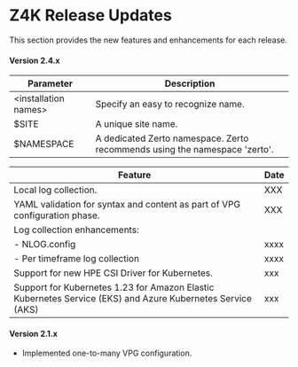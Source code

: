 # Z4K Release Updates

This section provides the new features and enhancements for each release.

#### Version 2.4.x

| Parameter | Description |
| --------- | ----------- |
| <installation names\> | Specify an easy to recognize name. |
| $SITE |	A unique site name. |
| $NAMESPACE | A dedicated Zerto namespace. Zerto recommends using the namespace 'zerto'. |



| Feature | Date |
| ------- | ---- |
| Local log collection. | XXX |
| YAML validation for syntax and content as part of VPG configuration phase. | XXX |
| Log collection enhancements:|  |
| - NLOG.config | xxxx |
| - Per timeframe log collection | xxxx |
| Support for new HPE CSI Driver for Kubernetes. | xxx |
| Support for Kubernetes 1.23 for Amazon Elastic Kubernetes Service (EKS) and Azure Kubernetes Service (AKS) | xxx |

#### Version 2.1.x
- Implemented one-to-many VPG configuration.

